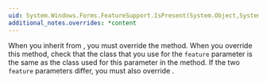 ```yaml
---
uid: System.Windows.Forms.FeatureSupport.IsPresent(System.Object,System.Version)
additional_notes.overrides: *content
---
```


<p>When you inherit from <xref href="System.Windows.Forms.FeatureSupport"></xref>, you must override the <xref href="System.Windows.Forms.FeatureSupport.GetVersionPresent(System.String,System.String)"></xref> method. When you override this method, check that the class that you use for the <code>feature</code> parameter is the same as the class used for this parameter in the <xref href="System.Windows.Forms.FeatureSupport.IsPresent(System.String,System.String)"></xref> method. If the two <code>feature</code> parameters differ, you must also override <xref href="System.Windows.Forms.FeatureSupport.IsPresent(System.String,System.String)"></xref>.</p>


